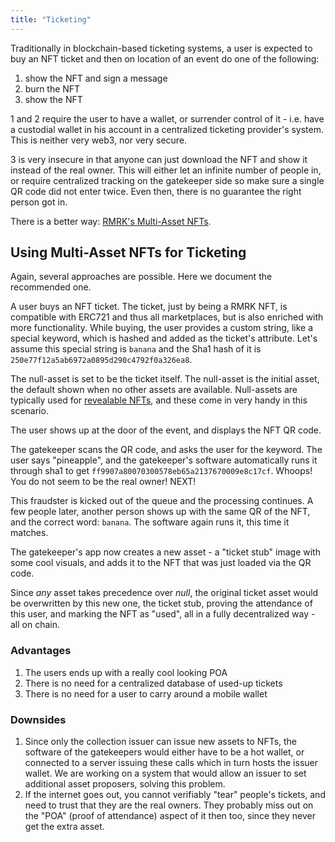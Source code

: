 ```yaml
---
title: "Ticketing"
---
```


Traditionally in blockchain-based ticketing systems, a user is expected to buy an NFT ticket and
then on location of an event do one of the following:

1. show the NFT and sign a message
2. burn the NFT
3. show the NFT

1 and 2 require the user to have a wallet, or surrender control of it - i.e. have a custodial wallet
in his account in a centralized ticketing provider's system. This is neither very web3, nor very
secure.

3 is very insecure in that anyone can just download the NFT and show it instead of the real owner.
This will either let an infinite number of people in, or require centralized tracking on the
gatekeeper side so make sure a single QR code did not enter twice. Even then, there is no guarantee
the right person got in.

There is a better way: [RMRK's Multi-Asset NFTs](/lego2-multi-resource).

## Using Multi-Asset NFTs for Ticketing

Again, several approaches are possible. Here we document the recommended one.

A user buys an NFT ticket. The ticket, just by being a RMRK NFT, is compatible with ERC721 and
thus all marketplaces, but is also enriched with more functionality. While buying, the user provides
a custom string, like a special keyword, which is hashed and added as the ticket's attribute. Let's
assume this special string is `banana` and the Sha1 hash of it is
`250e77f12a5ab6972a0895d290c4792f0a326ea8`.

The null-asset is set to be the ticket itself. The null-asset is the initial asset, the
default shown when no other assets are available. Null-assets are typically used for
[revealable NFTs](/usecases/revealable), and these come in very handy in this scenario.

The user shows up at the door of the event, and displays the NFT QR code.

The gatekeeper scans the QR code, and asks the user for the keyword. The user says "pineapple", and
the gatekeeper's software automatically runs it through sha1 to get
`ff9907a80070300578eb65a2137670009e8c17cf`. Whoops! You do not seem to be the real owner! NEXT!

This fraudster is kicked out of the queue and the processing continues. A few people later, another
person shows up with the same QR of the NFT, and the correct word: `banana`. The software again runs
it, this time it matches.

The gatekeeper's app now creates a new asset - a "ticket stub" image with some cool visuals, and
adds it to the NFT that was just loaded via the QR code.

Since _any_ asset takes precedence over _null_, the original ticket asset would be overwritten
by this new one, the ticket stub, proving the attendance of this user, and marking the NFT as
"used", all in a fully decentralized way - all on chain.

### Advantages

1. The users ends up with a really cool looking POA
2. There is no need for a centralized database of used-up tickets
3. There is no need for a user to carry around a mobile wallet

### Downsides

1. Since only the collection issuer can issue new assets to NFTs, the software of the gatekeepers
   would either have to be a hot wallet, or connected to a server issuing these calls which in turn
   hosts the issuer wallet. We are working on a system that would allow an issuer to set additional
   asset proposers, solving this problem.
2. If the internet goes out, you cannot verifiably "tear" people's tickets, and need to trust that
   they are the real owners. They probably miss out on the "POA" (proof of attendance) aspect of it
   then too, since they never get the extra asset.
